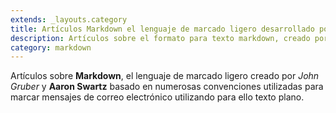 ```yaml
---
extends: _layouts.category
title: Artículos Markdown el lenguaje de marcado ligero desarrollado por John Gruber y Aaron Swartz 
description: Artículos sobre el formato para texto markdown, creado por Gruber y Swartz, para optimizar los textos utilizados en la web. Origináriamente fue utilizado en el lenguaje de programación Perl, pero actualmente lo utilizan muchos lenguajes.
category: markdown
---
```


Artículos sobre **Markdown**, el lenguaje de marcado ligero creado por *John Gruber* y **Aaron Swartz** basado en numerosas convenciones utilizadas para marcar mensajes de correo electrónico utilizando para ello texto plano.
